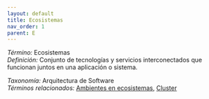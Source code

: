 ```yaml
---
layout: default
title: Ecosistemas
nav_order: 1
parent: E
---
```


*Término:* Ecosistemas  
*Definición:* Conjunto de tecnologías y servicios interconectados que funcionan juntos en una aplicación o sistema.

*Taxonomía:* Arquitectura de Software  
*Términos relacionados:* [Ambientes en ecosistemas](https://maleniski.github.io/diccionario-angl-tec-mx/docs/alfabeticamente/A/ambientes-en-ecosistemas/), [Cluster](https://maleniski.github.io/diccionario-angl-tec-mx/docs/alfabeticamente/C/cluster/)
